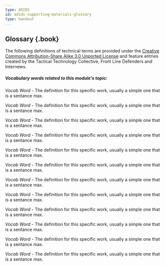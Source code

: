 ```yaml
---
type: ADIDS
id: adids-supporting-materials-glossary
type: handout
...
```


## Glossary {.book}

The following definitions of technical terms are provided under the [Creative Commons Attribution-Share Alike 3.0 Unported License](https://creativecommons.org/licenses/by-sa/3.0/) and feature entries created by the Tactical Technology Collective, Front Line Defenders and Internews.

##### Vocabulary words related to this module’s topic:

*Vocab Word* - The definition for this specific work, usually a simple one that is a sentance max.

*Vocab Word* - The definition for this specific work, usually a simple one that is a sentance max.

*Vocab Word* - The definition for this specific work, usually a simple one that is a sentance max.

*Vocab Word* - The definition for this specific work, usually a simple one that is a sentance max.

*Vocab Word* - The definition for this specific work, usually a simple one that is a sentance max.

*Vocab Word* - The definition for this specific work, usually a simple one that is a sentance max.

*Vocab Word* - The definition for this specific work, usually a simple one that is a sentance max.

*Vocab Word* - The definition for this specific work, usually a simple one that is a sentance max.

*Vocab Word* - The definition for this specific work, usually a simple one that is a sentance max.

*Vocab Word* - The definition for this specific work, usually a simple one that is a sentance max.

*Vocab Word* - The definition for this specific work, usually a simple one that is a sentance max.

*Vocab Word* - The definition for this specific work, usually a simple one that is a sentance max.
